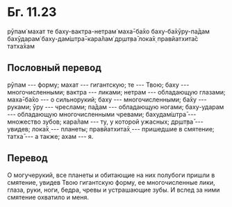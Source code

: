 # Бг. 11.23

рӯпам̇ махат те баху-вактра-нетрам̇ маха̄-ба̄хо баху-ба̄хӯру-па̄дам бахӯдарам̇
баху-дам̇шт̣ра̄-кара̄лам̇ др̣шт̣ва̄ лока̄х̣ правйатхита̄с татха̄хам

## Пословный перевод

рӯпам --- форму; махат --- гигантскую; те --- Твою; баху ---
многочисленными; вактра --- ликами; нетрам --- обладающую глазами;
маха̄-ба̄хо --- о сильнорукий; баху --- многочисленными; ба̄ху --- руками;
ӯру --- чреслами; па̄дам --- обладающую ногами; баху-ударам ---
обладающую многочисленными чревами; бахудам̇шт̣ра̄ --- множество зубов;
кара̄лам --- ту, у которой ужасных; др̣шт̣ва̄ --- увидев; лока̄х̣ --- планеты;
правйатхита̄х̣ --- пришедшие в смятение; татха̄ --- а также; ахам --- я.

## Перевод

О могучерукий, все планеты и обитающие на них полубоги пришли в
смятение, увидев Твою гигантскую форму, ее многочисленные лики, глаза,
руки, ноги, бедра, чревы и устрашающие зубы. И вслед за ними смятение
охватило и меня.
